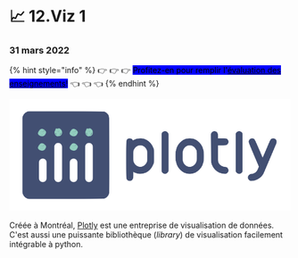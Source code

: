 # 📈 12.Viz 1

### 31 mars 2022

{% hint style="info" %}
👉 👉 👉 <mark style="background-color:blue;">Profitez-en pour remplir l'</mark>[<mark style="background-color:blue;">évaluation des enseignements</mark>](https://evaluation.uqam.ca)<mark style="background-color:blue;">!</mark> 👈 👈 👈&#x20;
{% endhint %}

![](../.gitbook/assets/logo-plotly.png)

Créée à Montréal, [Plotly](https://plotly.com) est une entreprise de visualisation de données. C'est aussi une puissante bibliothèque (_library_) de visualisation facilement intégrable à python.

